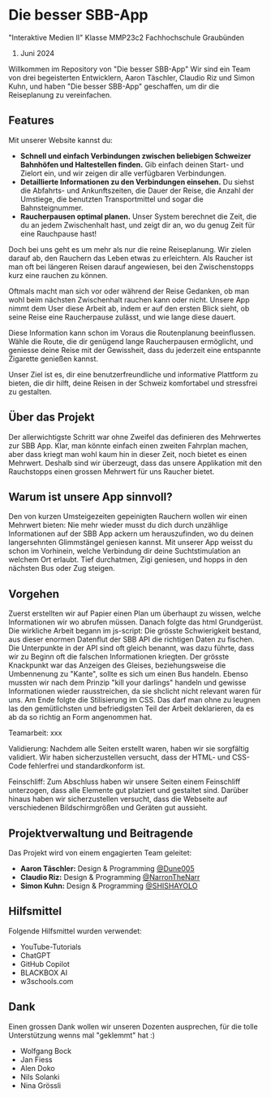 # Die besser SBB-App
"Interaktive Medien II"
Klasse MMP23c2
Fachhochschule Graubünden
01. Juni 2024


Willkommen im Repository von "Die besser SBB-App"
Wir sind ein Team von drei begeisterten Entwicklern, Aaron Täschler, Claudio Riz und Simon Kuhn, und haben "Die besser SBB-App" geschaffen, um dir die Reiseplanung zu vereinfachen.

## Features

Mit unserer Website kannst du:

- **Schnell und einfach Verbindungen zwischen beliebigen Schweizer Bahnhöfen und Haltestellen finden.** Gib einfach deinen Start- und Zielort ein, und wir zeigen dir alle verfügbaren Verbindungen.
- **Detaillierte Informationen zu den Verbindungen einsehen.** Du siehst die Abfahrts- und Ankunftszeiten, die Dauer der Reise, die Anzahl der Umstiege, die benutzten Transportmittel und sogar die Bahnsteignummer.
- **Raucherpausen optimal planen.** Unser System berechnet die Zeit, die du an jedem Zwischenhalt hast, und zeigt dir an, wo du genug Zeit für eine Rauchpause hast!

Doch bei uns geht es um mehr als nur die reine Reiseplanung. Wir zielen darauf ab, den Rauchern das Leben etwas zu erleichtern. Als Raucher ist man oft bei längeren Reisen darauf angewiesen, bei den Zwischenstopps kurz eine rauchen zu können.

Oftmals macht man sich vor oder während der Reise Gedanken, ob man wohl beim nächsten Zwischenhalt rauchen kann oder nicht. Unsere App nimmt dem User diese Arbeit ab, indem er auf den ersten Blick sieht, ob seine Reise eine Raucherpause zulässt, und wie lange diese dauert.

Diese Information kann schon im Voraus die Routenplanung beeinflussen. Wähle die Route, die dir genügend lange Raucherpausen ermöglicht, und geniesse deine Reise mit der Gewissheit, dass du jederzeit eine entspannte Zigarette genießen kannst.

Unser Ziel ist es, dir eine benutzerfreundliche und informative Plattform zu bieten, die dir hilft, deine Reisen in der Schweiz komfortabel und stressfrei zu gestalten.


## Über das Projekt
Der allerwichtigste Schritt war ohne Zweifel das definieren des Mehrwertes zur SBB App. Klar, man könnte einfach einen zweiten Fahrplan machen, aber dass kriegt man wohl kaum hin in dieser Zeit, noch bietet es einen Mehrwert. Deshalb sind wir überzeugt, dass das unsere Applikation mit den Rauchstopps einen grossen Mehrwert für uns Raucher bietet.

## Warum ist unsere App sinnvoll?
Den von kurzen Umsteigezeiten gepeinigten Rauchern wollen wir einen Mehrwert bieten: Nie mehr wieder musst du dich durch unzählige Informationen auf der SBB App ackern um herauszufinden, wo du deinen langersehnten Glimmstängel geniesen kannst. Mit unserer App weisst du schon im Vorhinein, welche Verbindung dir deine Suchtstimulation an welchem Ort erlaubt. Tief durchatmen, Zigi geniesen, und hopps in den nächsten Bus oder Zug steigen.

## Vorgehen
Zuerst erstellten wir auf Papier einen Plan um überhaupt zu wissen, welche Informationen wir wo abrufen müssen. Danach folgte das html Grundgerüst. Die wirkliche Arbeit begann im js-script: Die grösste Schwierigkeit bestand, aus dieser enormen Datenflut der SBB API die richtigen Daten zu fischen. Die Unterpunkte in der API sind oft gleich benannt, was dazu führte, dass wir zu Beginn oft die falschen Informationen kriegten. Der grösste Knackpunkt war das Anzeigen des Gleises, beziehungsweise die Umbennenung zu "Kante", sollte es sich um einen Bus handeln. Ebenso mussten wir nach dem Prinzip "kill your darlings" handeln und gewisse Informationen wieder rausstreichen, da sie shclicht nicht relevant waren für uns. Am Ende folgte die Stilisierung im CSS. Das darf man ohne zu leugnen las den gemütlichsten und befriedigsten Teil der Arbeit deklarieren, da es ab da so richtig an Form angenommen hat.

Teamarbeit:
xxx

Validierung: Nachdem alle Seiten erstellt waren, haben wir sie sorgfältig validiert. Wir haben sicherzustellen versucht, dass der HTML- und CSS-Code fehlerfrei und standardkonform ist.

Feinschliff: Zum Abschluss haben wir unsere Seiten einem Feinschliff unterzogen, dass alle Elemente gut platziert und gestaltet sind. Darüber hinaus haben wir sicherzustellen versucht, dass die Webseite auf verschiedenen Bildschirmgrößen und Geräten gut aussieht.



## Projektverwaltung und Beitragende
Das Projekt wird von einem engagierten Team geleitet:

- **Aaron Täschler:** Design & Programming <a href="https://github.com/NarronTheNarr">@Dune005</a> <br>
- **Claudio Riz:** Design & Programming <a href="https://github.com/Dune005">@NarronTheNarr</a> <br>
- **Simon Kuhn:** Design & Programming <a href="https://github.com/SHISHAYOLO">@SHISHAYOLO</a> <br>

## Hilfsmittel
Folgende Hilfsmittel wurden verwendet:

- YouTube-Tutorials
- ChatGPT
- GitHub Copilot
- BLACKBOX AI
- w3schools.com

## Dank
Einen grossen Dank wollen wir unseren Dozenten ausprechen, für die tolle Unterstützung wenns mal "geklemmt" hat :)
- Wolfgang Bock
- Jan Fiess
- Alen Doko
- Nils Solanki
- Nina Grössli